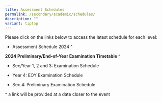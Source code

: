 ```yaml
---
title: Assessment Schedules
permalink: /secondary/academic/schedules/
description: ""
variant: tiptap
---
```

<p>Please click on the links below to access the latest schedule for each level:</p><ul data-tight="true" class="tight"><li><p>Assessment Schedule 2024 ^</p></li></ul><p><strong>2024 Preliminary/End-of-Year Examination Timetable</strong> ^</p><ul><li><p>Sec/Year 1, 2 and 3: Examination Schedule</p></li><li><p>Year 4: EOY Examination Schedule</p></li><li><p>Sec 4: Preliminary Examination Schedule</p></li></ul><p>^ a link will be provided at a date closer to the event</p>